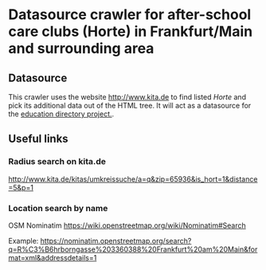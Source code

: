 # Datasource crawler for after-school care clubs (Horte) in Frankfurt/Main and surrounding area

## Datasource

This crawler uses the website http://www.kita.de to find listed *Horte* and pick its additional data out of the HTML tree.
It will act as a datasource for the [education directory project.](https://github.com/codeforffm/eddir.github.io).

## Useful links

### Radius search on kita.de

http://www.kita.de/kitas/umkreissuche/a=q&zip=65936&is_hort=1&distance=5&p=1

### Location search by name

OSM Nominatim
https://wiki.openstreetmap.org/wiki/Nominatim#Search

Example: https://nominatim.openstreetmap.org/search?q=R%C3%B6hrborngasse%203360388%20Frankfurt%20am%20Main&format=xml&addressdetails=1
